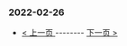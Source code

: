 ### 2022-02-26 
 

- [ < 上一页 ](https://github.com/able8/weibo-hot-record/blob/master/2022-02-25.md) -------- [ 下一页 > ](https://github.com/able8/weibo-hot-record/blob/master/2022-02-27.md)